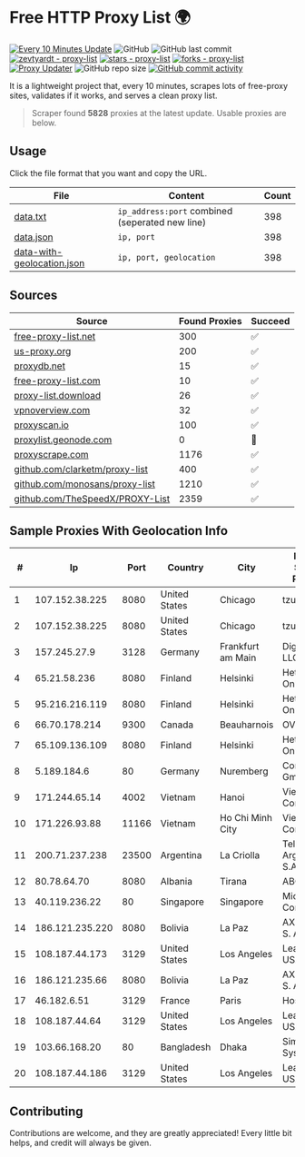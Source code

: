 
# Free HTTP Proxy List 🌍

[![Every 10 Minutes Update](https://github.com/mertguvencli/http-proxy-list/actions/workflows/main.yml/badge.svg?branch=main)](https://github.com/mertguvencli/http-proxy-list/actions/workflows/main.yml)
![GitHub](https://img.shields.io/github/license/mertguvencli/http-proxy-list)
![GitHub last commit](https://img.shields.io/github/last-commit/mertguvencli/http-proxy-list)
[![zevtyardt - proxy-list](https://img.shields.io/static/v1?label=zevtyardt&message=proxy-list&color=blue&logo=github)](https://github.com/zevtyardt/proxy-list "Go to GitHub repo")
[![stars - proxy-list](https://img.shields.io/github/stars/zevtyardt/proxy-list?style=social)](https://github.com/zevtyardt/proxy-list)
[![forks - proxy-list](https://img.shields.io/github/forks/zevtyardt/proxy-list?style=social)](https://github.com/zevtyardt/proxy-list)
[![Proxy Updater](https://github.com/zevtyardt/proxy-list/workflows/Proxy%20Updater/badge.svg)](https://github.com/zevtyardt/proxy-list/actions?query=workflow:"Proxy+Updater")
![GitHub repo size](https://img.shields.io/github/repo-size/zevtyardt/proxy-list)
[![GitHub commit activity](https://img.shields.io/github/commit-activity/m/zevtyardt/proxy-list?logo=commits)](https://github.com/zevtyardt/proxy-list/commits/main)

It is a lightweight project that, every 10 minutes, scrapes lots of free-proxy sites, validates if it works, and serves a clean proxy list.

> Scraper found **5828** proxies at the latest update. Usable proxies are below.

## Usage

Click the file format that you want and copy the URL.

|File|Content|Count|
|----|-------|-----|
|[data.txt](https://raw.githubusercontent.com/mertguvencli/http-proxy-list/main/proxy-list/data.txt)|`ip_address:port` combined (seperated new line)|398|
|[data.json](https://raw.githubusercontent.com/mertguvencli/http-proxy-list/main/proxy-list/data.json)|`ip, port`|398|
|[data-with-geolocation.json](https://raw.githubusercontent.com/mertguvencli/http-proxy-list/main/proxy-list/data-with-geolocation.json)|`ip, port, geolocation`|398|

## Sources

|Source|Found Proxies|Succeed|
|------|-------------|-------|
|[free-proxy-list.net](https://free-proxy-list.net)|300|✅|
|[us-proxy.org](https://www.us-proxy.org)|200|✅|
|[proxydb.net](http://proxydb.net)|15|✅|
|[free-proxy-list.com](https://free-proxy-list.com/?page=&port=&type%5B%5D=http&type%5B%5D=https&up_time=0&search=Search)|10|✅|
|[proxy-list.download](https://www.proxy-list.download/HTTP)|26|✅|
|[vpnoverview.com](https://vpnoverview.com/privacy/anonymous-browsing/free-proxy-servers)|32|✅|
|[proxyscan.io](https://www.proxyscan.io)|100|✅|
|[proxylist.geonode.com](https://proxylist.geonode.com/api/proxy-list?limit=300&page=1&sort_by=lastChecked&sort_type=desc&protocols=http,https)|0|🚫|
|[proxyscrape.com](https://api.proxyscrape.com/v2/?request=displayproxies&protocol=http&timeout=10000&country=all&ssl=all&anonymity=all)|1176|✅|
|[github.com/clarketm/proxy-list](https://raw.githubusercontent.com/clarketm/proxy-list/master/proxy-list-raw.txt)|400|✅|
|[github.com/monosans/proxy-list](https://raw.githubusercontent.com/monosans/proxy-list/main/proxies/http.txt)|1210|✅|
|[github.com/TheSpeedX/PROXY-List](https://raw.githubusercontent.com/TheSpeedX/PROXY-List/master/http.txt)|2359|✅|


## Sample Proxies With Geolocation Info

|#|Ip|Port|Country|City|Internet Service Provider|
|-|--|----|-------|----|-------------------------|
|1|107.152.38.225|8080|United States|Chicago|tzulo, inc.|
|2|107.152.38.225|8080|United States|Chicago|tzulo, inc.|
|3|157.245.27.9|3128|Germany|Frankfurt am Main|DigitalOcean, LLC|
|4|65.21.58.236|8080|Finland|Helsinki|Hetzner Online GmbH|
|5|95.216.216.119|8080|Finland|Helsinki|Hetzner Online GmbH|
|6|66.70.178.214|9300|Canada|Beauharnois|OVH SAS|
|7|65.109.136.109|8080|Finland|Helsinki|Hetzner Online GmbH|
|8|5.189.184.6|80|Germany|Nuremberg|Contabo GmbH|
|9|171.244.65.14|4002|Vietnam|Hanoi|Viettel Corporation|
|10|171.226.93.88|11166|Vietnam|Ho Chi Minh City|Viettel Corporation|
|11|200.71.237.238|23500|Argentina|La Criolla|Telecom Argentina S.A.|
|12|80.78.64.70|8080|Albania|Tirana|ABCom|
|13|40.119.236.22|80|Singapore|Singapore|Microsoft Corporation|
|14|186.121.235.220|8080|Bolivia|La Paz|AXS Bolivia S. A.|
|15|108.187.44.173|3129|United States|Los Angeles|Leaseweb USA, Inc.|
|16|186.121.235.66|8080|Bolivia|La Paz|AXS Bolivia S. A.|
|17|46.182.6.51|3129|France|Paris|Hosteur SAS|
|18|108.187.44.64|3129|United States|Los Angeles|Leaseweb USA, Inc.|
|19|103.66.168.20|80|Bangladesh|Dhaka|Simec System Ltd.|
|20|108.187.44.186|3129|United States|Los Angeles|Leaseweb USA, Inc.|



## Contributing

Contributions are welcome, and they are greatly appreciated! Every
little bit helps, and credit will always be given.

